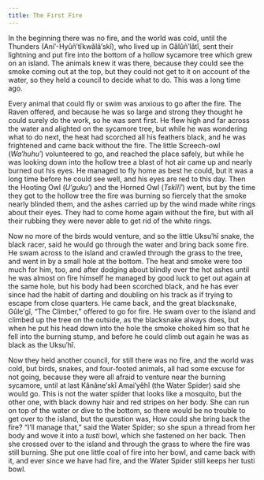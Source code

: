 ```yaml
---
title: The First Fire
---
```


In the beginning there was no fire, and the world was cold, until the Thunders (Ani′-Hyûñ′tĭkwălâ′skĭ), who lived up in Gălûñ′lătĭ, sent their lightning and put fire into the bottom of a hollow sycamore tree which grew on an island. The animals knew it was there, because they could see the smoke coming out at the top, but they could not get to it on account of the water, so they held a council to decide what to do. This was a long time ago.

Every animal that could fly or swim was anxious to go after the fire. The Raven offered, and because he was so large and strong they thought he could surely do the work, so he was sent first. He flew high and far across the water and alighted on the sycamore tree, but while he was wondering what to do next, the heat had scorched all his feathers black, and he was frightened and came back without the fire. The little Screech-owl (_Wa′huhu′_) volunteered to go, and reached the place safely, but while he was looking down into the hollow tree a blast of hot air came up and nearly burned out his eyes. He managed to fly home as best he could, but it was a long time before he could see well, and his eyes are red to this day. Then the Hooting Owl (_U′guku′_) and the Horned Owl (_Tskĭlĭ′_) went, but by the time they got to the hollow tree the fire was burning so fiercely that the smoke nearly blinded them, and the ashes carried up by the wind made white rings about their eyes. They had to come home again without the fire, but with all their rubbing they were never able to get rid of the white rings.

Now no more of the birds would venture, and so the little Uksu′hĭ snake, the black racer, said he would go through the water and bring back some fire. He swam across to the island and crawled through the grass to the tree, and went in by a small hole at the bottom. The heat and smoke were too much for him, too, and after dodging about blindly over the hot ashes until he was almost on fire himself he managed by good luck to get out again at the same hole, but his body had been scorched black, and he has ever since had the habit of darting and doubling on his track as if trying to escape from close quarters. He came back, and the great blacksnake, Gûle′gĭ, “The Climber,” offered to go for fire. He swam over to the island and climbed up the tree on the outside, as the blacksnake always does, but when he put his head down into the hole the smoke choked him so that he fell into the burning stump, and before he could climb out again he was as black as the Uksu′hĭ.

Now they held another council, for still there was no fire, and the world was cold, but birds, snakes, and four-footed animals, all had some excuse for not going, because they were all afraid to venture near the burning sycamore, until at last Kănăne′skĭ Amai′yĕhĭ (the Water Spider) said she would go. This is not the water spider that looks like a mosquito, but the other one, with black downy hair and red stripes on her body. She can run on top of the water or dive to the bottom, so there would be no trouble to get over to the island, but the question was, How could she bring back the fire? “I’ll manage that,” said the Water Spider; so she spun a thread from her body and wove it into a _tusti_ bowl, which she fastened on her back. Then she crossed over to the island and through the grass to where the fire was still burning. She put one little coal of fire into her bowl, and came back with it, and ever since we have had fire, and the Water Spider still keeps her tusti bowl.
